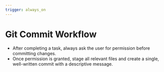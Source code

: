 ```yaml
---
trigger: always_on
---
```


# Git Commit Workflow

- After completing a task, always ask the user for permission before committing changes.
- Once permission is granted, stage all relevant files and create a single, well-written commit with a descriptive message.